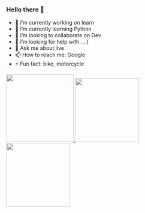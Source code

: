 ### Hello there 👋

- 🔭 I’m currently working on learn
- 🌱 I’m currently learning Python
- 👯 I’m looking to collaborate on Dev
- 🤔 I’m looking for help with ...:)
- 💬 Ask me about live
- 📫 How to reach me: Google
- ⚡ Fun fact: bike, motorcycle


<div>
    <a href="https://github.com/borthpoa/">
<img height="180em" src="https://github-readme-stats.vercel.app/api?username=borthpoa&show_icons=true&theme=tokyonight"/>
<img height="170em" src="https://github-readme-stats.vercel.app/api/top-langs/?username=borthpoa&show_icons=true&theme=dark"/>
        <img height="170em" src="https://github-readme-stats.vercel.app/api/top-langs/?username=anuraghazra&exclude_repo=github-readme-stats,anuraghazra.github.io"/>
  </div>
